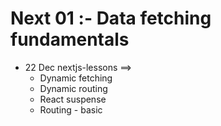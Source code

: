 #  Next 01 :- Data fetching fundamentals
 - 22 Dec nextjs-lessons ==> 
   - Dynamic fetching
   - Dynamic routing
   - React suspense
   - Routing - basic